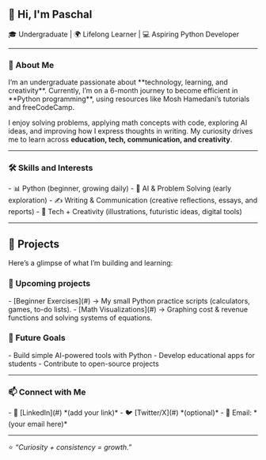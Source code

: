 <h2>👋 Hi, I'm Paschal</h2>

🎓 Undergraduate | 🌍 Lifelong Learner | 💻 Aspiring Python Developer  

---

<h3>🌟 About Me</h3>  
I’m an undergraduate passionate about **technology, learning, and creativity**.  
Currently, I’m on a 6-month journey to become efficient in **Python programming**, using resources like Mosh Hamedani’s tutorials and freeCodeCamp.  

I enjoy solving problems, applying math concepts with code, exploring AI ideas, and improving how I express thoughts in writing. My curiosity drives me to learn across **education, tech, communication, and creativity**.  

---

<h3>🛠 Skills and Interests</h3>
- 📊 Python (beginner, growing daily)  
- 🧠 AI & Problem Solving (early exploration)  
- ✍️ Writing & Communication (creative reflections, essays, and reports)  
- 🎨 Tech + Creativity (illustrations, futuristic ideas, digital tools)  

---

<h2>📂 Projects</h2>
Here’s a glimpse of what I’m building and learning:  

<h3>🔹 Upcoming projects </h3>
- [Beginner Exercises](#) → My small Python practice scripts (calculators, games, to-do lists).  
- [Math Visualizations](#) → Graphing cost & revenue functions and solving systems of equations.   

<h3>🔹 Future Goals</h3>
- Build simple AI-powered tools with Python  
- Develop educational apps for students  
- Contribute to open-source projects  

---

<h3>📫 Connect with Me</h3>
- 💼 [LinkedIn](#) *(add your link)*  
- 🐦 [Twitter/X](#) *(optional)*  
- 📧 Email: *(your email here)*  

---

⭐️ *“Curiosity + consistency = growth.”*